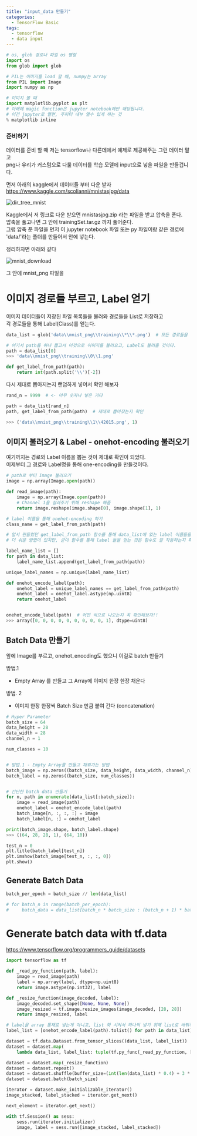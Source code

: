 ```yaml
---
title: "input_data 만들기"
categories:
  - TensorFlow Basic
tags:
  - tensorflow
  - data input
---
```


```python
# os, glob 경로나 파일 os 명령
import os 
from glob import glob

# PIL는 이미지를 load 할 때, numpy는 array 
from PIL import Image
import numpy as np

# 이미지 볼 때 
import matplotlib.pyplot as plt
# 아래에 magic function은 jupyter notebook에만 해당됩니다. 
# 이건 jupyter로 열면, 주피터 내부 열수 있게 하는 것 
% matplotlib inline
```

### 준비하기  
데이터를 준비 할 때 저는 tensorflow나 다른데에서 예제로 제공해주는 그런 데이터 말고  
png나 우리가 커스텀으로 다룰 데이터를 학습 모델에 input으로 넣을 파일을 만들겁니다. 

먼저 아래의 kaggle에서 데이터들 부터 다운 받자  
https://www.kaggle.com/scolianni/mnistasjpg/data  

![dir_tree_mnist](https://raw.githubusercontent.com/junhoning/junhoning.github.io/master/assets/post_images/dir_tree_mnist.png)

Kaggle에서 저 링크로 다운 받으면 mnistasjpg.zip 라는 파일을 받고 압축을 푼다.  
압축을 풀고나면 그 안에 trainingSet.tar.gz 까지 풀어준다.  
그럼 압축 푼 파일을 먼저 이 jupyter notebook 파일 또는 py 파일이랑 같은 경로에 'data/'라는 폴더를 만들어서 안에 넣는다.  

정리하자면 아래와 같다  

![mnist_download](https://raw.githubusercontent.com/junhoning/junhoning.github.io/master/assets/post_images/mnist_download.png)

그 안에 mnist_png 파일을 

# 이미지 경로들 부르고, Label 얻기  

이미지 데이터들이 저장된 파일 목록들을 불러와 경로들을 List로 저장하고  
각 경로들을 통해 Label(Class)를 얻는다. 

```python
data_list = glob('data\\mnist_png\\training\\*\\*.png')  # 모든 경로들을 list로 반환

# 여기서 path를 하나 뽑고서 이것으로 이미지를 불러오고, Label도 불러올 것이다. 
path = data_list[0]  
>>> 'data\\mnist_png\\training\\0\\1.png'

def get_label_from_path(path):
    return int(path.split('\\')[-2])
```

다시 제대로 뽑아지는지 랜덤하게 넣어서 확인 해보자

```python
rand_n = 9999  # <- 아무 숫자나 넣은 거다 

path = data_list[rand_n]
path, get_label_from_path(path)  # 제대로 뽑아졌는지 확인

>>> ('data\\mnist_png\\training\\1\\42015.png', 1)
```

## 이미지 불러오기 & Label - onehot-encoding 불러오기
여기까지는 경로와 Label 이름을 뽑는 것이 제대로 확인이 되었다.  
이제부터 그 경로와 Label명을 통해 one-encoding을 만들것이다. 


```python
# path로 부터 Image 불러오기
image = np.array(Image.open(path))

def read_image(path):
    image = np.array(Image.open(path))
    # Channel 1을 살려주기 위해 reshape 해줌
    return image.reshape(image.shape[0], image.shape[1], 1)

# label 이름을 통해 onehot-encoding 하기 
class_name = get_label_from_path(path)

# 앞서 만들었던 get_label_from_path 함수를 통해 data_list에 있는 label 이름들을 list에 다 묶어준다
# 더 쉬운 방법이 있지만, 굳이 함수를 통해 label 들을 얻는 것은 함수도 잘 작동하는지 확인함을 목적을 가지고 있다. 

label_name_list = []
for path in data_list:
    label_name_list.append(get_label_from_path(path))

unique_label_names = np.unique(label_name_list)

def onehot_encode_label(path):
    onehot_label = unique_label_names == get_label_from_path(path)
    onehot_label = onehot_label.astype(np.uint8)
    return onehot_label


onehot_encode_label(path)  # 어떤 식으로 나오는지 꼭 확인해보자!!
>>> array([0, 0, 0, 0, 0, 0, 0, 0, 0, 1], dtype=uint8)
```


## Batch Data 만들기  
앞에 Image를 부르고, onehot_enocding도 했으니 이걸로 batch 만들기  

방법.1  
- Empty Array 를 만들고 그 Array에 이미지 한장 한장 채운다 

방법. 2  
- 이미지 한장 한장씩 Batch Size 만큼 붙여 간다 (concatenation)

```python
# Hyper Parameter 
batch_size = 64
data_height = 28
data_width = 28
channel_n = 1

num_classes = 10


# 방법.1 - Empty Array를 만들고 채워가는 방법
batch_image = np.zeros((batch_size, data_height, data_width, channel_n))
batch_label = np.zeros((batch_size, num_classes))


# 간단한 batch data 만들기
for n, path in enumerate(data_list[:batch_size]):
    image = read_image(path)
    onehot_label = onehot_encode_label(path)
    batch_image[n, :, :, :] = image
    batch_label[n, :] = onehot_label

print(batch_image.shape, batch_label.shape)
>>> ((64, 28, 28, 1), (64, 10))

test_n = 0
plt.title(batch_label[test_n])
plt.imshow(batch_image[test_n, :, :, 0])
plt.show()
```

## Generate Batch Data


```python
batch_per_epoch = batch_size // len(data_list)

# for batch_n in range(batch_per_epoch):
#     batch_data = data_list[batch_n * batch_size : (batch_n + 1) * batch_size]

```

# Generate batch data with tf.data

https://www.tensorflow.org/programmers_guide/datasets


```python
import tensorflow as tf

def _read_py_function(path, label):
    image = read_image(path)
    label = np.array(label, dtype=np.uint8)
    return image.astype(np.int32), label

def _resize_function(image_decoded, label):
    image_decoded.set_shape([None, None, None])
    image_resized = tf.image.resize_images(image_decoded, [28, 28])
    return image_resized, label

# label을 array 통채로 넣는게 아니고, list 화 시켜서 하나씩 넣기 위해 list로 바꿔주었다. 
label_list = [onehot_encode_label(path).tolist() for path in data_list]

dataset = tf.data.Dataset.from_tensor_slices((data_list, label_list))
dataset = dataset.map(
    lambda data_list, label_list: tuple(tf.py_func(_read_py_function, [data_list, label_list], [tf.int32, tf.uint8])))

dataset = dataset.map(_resize_function)
dataset = dataset.repeat()
dataset = dataset.shuffle(buffer_size=(int(len(data_list) * 0.4) + 3 * batch_size))
dataset = dataset.batch(batch_size)

iterator = dataset.make_initializable_iterator()
image_stacked, label_stacked = iterator.get_next()

next_element = iterator.get_next()

with tf.Session() as sess:
    sess.run(iterator.initializer)
    image, label = sess.run([image_stacked, label_stacked])

```
